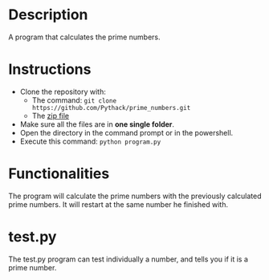 # Description
A program that calculates the prime numbers. 

# Instructions
* Clone the repository with: 
  * The command: `git clone https://github.com/Pythack/prime_numbers.git`
  * The [zip file](https://github.com/Pythack/prime_numbers/archive/refs/heads/master.zip)
* Make sure all the files are in **one single folder**. 
* Open the directory in the command prompt or in the powershell. 
* Execute this command: `python program.py`

# Functionalities
The program will calculate the prime numbers with the previously 
calculated prime numbers. It will restart at the same number he finished with. 

# test.py
The test.py program can test individually a number, and tells you if it is a prime number. 
